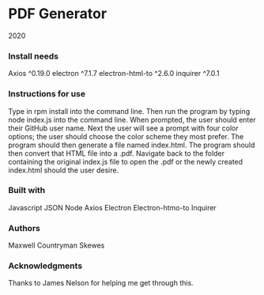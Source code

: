 # PDF Generator
2020

### Install needs
Axios ^0.19.0
electron ^7.1.7
electron-html-to ^2.6.0
inquirer ^7.0.1

### Instructions for use
Type in rpm install into the command line.
Then run the program by typing node index.js into the command line.
When prompted, the user should enter their GitHub user name.
Next the user will see a prompt with four color options; the user should choose the color scheme they most prefer.
The program should then generate a file named index.html.
The program should then convert that HTML file into a .pdf.
Navigate back to the folder containing the original index.js file to open the .pdf or the newly created index.html should the user desire.

### Built with
Javascript
JSON
Node
Axios
Electron
Electron-htmo-to
Inquirer

### Authors
Maxwell Countryman Skewes

### Acknowledgments
Thanks to James Nelson for helping me get through this.

